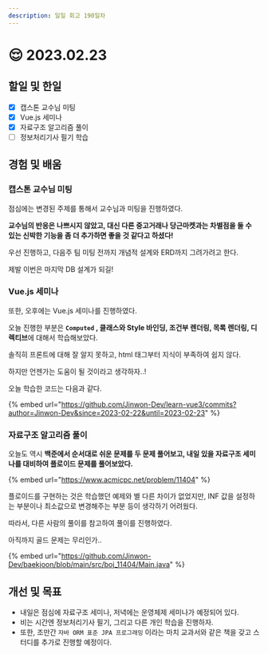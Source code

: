 ```yaml
---
description: 일일 회고 190일차
---
```


# 😌 2023.02.23

## 할일 및 한일&#x20;

* [x] 캡스톤 교수님 미팅&#x20;
* [x] Vue.js 세미나&#x20;
* [x] 자료구조 알고리즘 풀이&#x20;
* [ ] 정보처리기사 필기 학습&#x20;

## 경험 및 배움&#x20;

### 캡스톤 교수님 미팅&#x20;

점심에는 변경된 주제를 통해서 교수님과 미팅을 진행하였다.

**교수님의 반응은 나쁘시지 않았고, 대신 다른 중고거래나 당근마켓과는 차별점을 둘 수 있는 신박한 기능을 좀 더 추가하면 좋을 것 같다고 하셨다!**

우선 진행하고, 다음주 팀 미팅 전까지 개념적 설계와 ERD까지 그려가려고 한다.

제발 이번은 마지막 DB 설계가 되길!

### Vue.js 세미나&#x20;

또한, 오후에는 Vue.js 세미나를 진행하였다.

오늘 진행한 부분은 **`Computed` , 클래스와 Style 바인딩, 조건부 렌더링, 목록 렌더링, 디렉티브**에 대해서 학습해보았다.

솔직히 프론트에 대해 잘 알지 못하고, html 태그부터 지식이 부족하여 쉽지 않다.

하지만 언젠가는 도움이 될 것이라고 생각하자..!

오늘 학습한 코드는 다음과 같다.

{% embed url="https://github.com/Jinwon-Dev/learn-vue3/commits?author=Jinwon-Dev&since=2023-02-22&until=2023-02-23" %}

### 자료구조 알고리즘 풀이&#x20;

오늘도 역시 **백준에서 순서대로 쉬운 문제를 두 문제 풀어보고, 내일 있을 자료구조 세미나를 대비하여 플로이드 문제를 풀어보았다.**

{% embed url="https://www.acmicpc.net/problem/11404" %}

플로이드를 구현하는 것은 학습했던 예제와 별 다른 차이가 없었지만, INF 값을 설정하는 부분이나 최소값으로 변경해주는 부분 등이 생각하기 어려웠다.

따라서, 다른 사람의 풀이를 참고하여 풀이를 진행하였다.

아직까지 골드 문제는 무리인가..

{% embed url="https://github.com/Jinwon-Dev/baekjoon/blob/main/src/boj_11404/Main.java" %}

## 개선 및 목표&#x20;

* 내일은 점심에 자료구조 세미나, 저녁에는 운영체제 세미나가 예정되어 있다.&#x20;
* 비는 시간엔 정보처리기사 필기, 그리고 다른 개인 학습을 진행하자.&#x20;
* 또한, 조만간 `자바 ORM 표준 JPA 프로그래밍` 이라는 마치 교과서와 같은 책을 갖고 스터디를 추가로 진행할 예정이다.&#x20;
